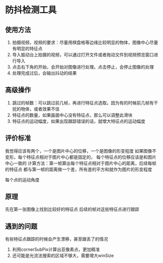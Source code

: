 # 防抖检测工具
## 使用方法
1. 拍摄视频，视频的要求：尽量用棋盘格等边缘比较明显的物体，图像中心尽量有明显的特征点
2. 导入振动台上拍摄的视频，可以通过打开文件或者拖动文件到视频预览窗口进行导入
3. 点击右下角的开始，会开始对图像进行处理。点击停止，会停止图像的处理
4. 处理完成过后，会输出抖动的结果

## 高级操作
1. 跳过的帧数：可以跳过前几帧，再进行特征点选取。因为有的时候前几帧有干扰的物体，或者效果不佳
2. 特征点的数量，如果画面中心没有特征点，那么可以调整此滑块
3. 特征点的运动幅度，如果出现跟踪错误的话，就增大特征点的运动幅度

## 评价标准
我觉得应该有两个，一个是图片中心的位移，一个是图像的形变程度
如果图像不变形，每个特征点相对于图片中心都是固定的，
每个特征点的位移应该是和图片中心一致的
计算方法：第一帧算出每个特征点相对于图片中心的距离，后续每帧的特征点
都与第一帧的距离做一个差，所有差的平方和就作为图片的形变程度

每个点的运动角度

## 原理
先在第一张图像上找到比较好的特征点
后续的帧对这些特征点进行跟踪

## 遇到的问题
有些特征点跟踪的时候会产生漂移，甚至跟丢了的情况
1. 利用cornerSubPix计算出亚像素点，更加精准
2. 还可能是光流法搜索的区域不够大，需要增大winSize
